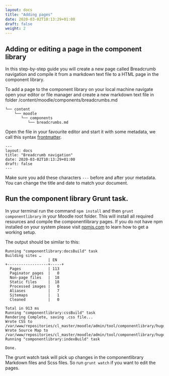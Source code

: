 ```yaml
---
layout: docs
title: "Adding pages"
date: 2020-03-02T10:13:29+01:00
draft: false
weight: 2
---
```


## Adding or editing a page in the component library

In this step-by-step guide you will create a new page called Breadcrumb navigation and compile it from a markdown text file to a HTML page in the component library.

To add a page to the component library on your local machine navigate open your editor or file manager and create a new markdown text file in folder /content/moodle/components/breadcrumbs.md


```
└── content
    └── moodle
       └── components
          └── breadcrumbs.md
```

Open the file in your favourite editor and start it with some metadata, we call this syntax [frontmatter](https://gohugo.io/content-management/front-matter/).

```
---
layout: docs
title: "Breadcrumb navigation"
date: 2020-03-02T10:13:29+01:00
draft: false
---
```

Make sure you add these characters `---` before and after your metadata. You can change the title and date to match your document.

## Run the component library Grunt task.

In your terminal run the command `npm install` and then `grunt componentlibrary` in your Moodle root folder. This will install all required resources and compile the componentlibrary pages. If you do not have npm installed on your system please visit [npmjs.com](https://www.npmjs.com/get-npm) to learn how to get a working setup.


The output should be similar to this:

```
Running "componentlibrary:docsBuild" task
Building sites …
                   | EN
+------------------+-----+
  Pages            | 113
  Paginator pages  |   0
  Non-page files   |  18
  Static files     |  18
  Processed images |   0
  Aliases          |   7
  Sitemaps         |   1
  Cleaned          |   0

Total in 913 ms
Running "componentlibrary:cssBuild" task
Rendering Complete, saving .css file...
Wrote CSS to /var/www/repositories/cl_master/moodle/admin/tool/componentlibrary/hugo/dist/css/docs.css
Wrote Source Map to /var/www/repositories/cl_master/moodle/admin/tool/componentlibrary/hugo/dist/css/docs.css.map
Running "componentlibrary:indexBuild" task

Done.

```

The grunt watch task will pick up changes in the componentlibrary Markdown files and Scss files. So run `grunt watch` if you want to edit the pages.
